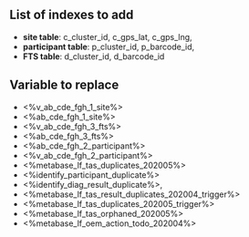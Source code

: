 ## List of indexes to add

- **site table**: c_cluster_id, c_gps_lat, c_gps_lng,
- **participant table**: p_cluster_id, p_barcode_id,
- **FTS table**: d_cluster_id, d_barcode_id

## Variable to replace

- <%v_ab_cde_fgh_1_site%>
- <%ab_cde_fgh_1_site%>
- <%v_ab_cde_fgh_3_fts%>
- <%ab_cde_fgh_3_fts%>
- <%ab_cde_fgh_2_participant%>
- <%v_ab_cde_fgh_2_participant%>
- <%metabase_lf_tas_duplicates_202005%>
- <%identify_participant_duplicate%>
- <%identify_diag_result_duplicate%>,
- <%metabase_lf_tas_result_duplicates_202004_trigger%>
- <%metabase_lf_tas_duplicates_202005_trigger%>
- <%metabase_lf_tas_orphaned_202005%>
- <%metabase_lf_oem_action_todo_202004%>
